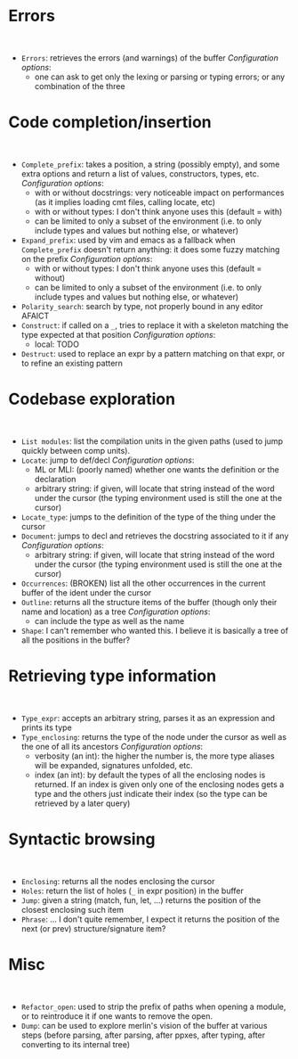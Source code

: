 <!-- Reconstructed from src/frontend/query_protocol.ml -->
​
# Errors
​
- `Errors`: retrieves the errors (and warnings) of the buffer
  *Configuration options*:
  + one can ask to get only the lexing or parsing or typing errors; or any combination of the three
​
# Code completion/insertion
​
- `Complete_prefix`: takes a position, a string (possibly empty), and some extra options and return a list of values, constructors, types, etc.  
  *Configuration options*:
  + with or without docstrings: very noticeable impact on performances (as it implies loading cmt files, calling locate, etc)
  + with or without types: I don't think anyone uses this (default = with)
  + can be limited to only a subset of the environment (i.e. to only include types and values but nothing else, or whatever)
- `Expand_prefix`: used by vim and emacs as a fallback when `Complete_prefix` doesn't return anything: it does some fuzzy matching on the prefix
  *Configuration options*:
  + with or without types: I don't think anyone uses this (default = without)
  + can be limited to only a subset of the environment (i.e. to only include types and values but nothing else, or whatever)
- `Polarity_search`: search by type, not properly bound in any editor AFAICT
- `Construct`: if called on a `_`, tries to replace it with a skeleton matching the type expected at that position
  *Configuration options*:
  + local: TODO
- `Destruct`: used to replace an expr by a pattern matching on that expr, or to refine an existing pattern
​
# Codebase exploration
​
- `List modules`: list the compilation units in the given paths (used to jump quickly between comp units).
- `Locate`: jump to def/decl
  *Configuration options*:
  + ML or MLI: (poorly named) whether one wants the definition or the declaration
  + arbitrary string: if given, will locate that string instead of the word under the cursor (the typing environment used is still the one at the cursor)
- `Locate_type`: jumps to the definition of the type of the thing under the cursor
- `Document`: jumps to decl and retrieves the docstring associated to it if any
  *Configuration options*:
  + arbitrary string: if given, will locate that string instead of the word under the cursor (the typing environment used is still the one at the cursor)
- `Occurrences`: (BROKEN) list all the other occurrences in the current buffer of the ident under the cursor
- `Outline`: returns all the structure items of the buffer (though only their name and location) as a tree
   *Configuration options*:
   - can include the type as well as the name
- `Shape`: I can't remember who wanted this. I believe it is basically a tree of all the positions in the buffer?
​
# Retrieving type information
​
- `Type_expr`: accepts an arbitrary string, parses it as an expression and prints its type
- `Type_enclosing`: returns the type of the node under the cursor as well as the one of all its ancestors
  *Configuration options*:
  + verbosity (an int): the higher the number is, the more type aliases will be expanded, signatures unfolded, etc.
  + index (an int): by default the types of all the enclosing nodes is returned. If an index is given only one of the enclosing nodes gets a type and the others just indicate their index (so the type can be retrieved by a later query)
​
# Syntactic browsing
​
- `Enclosing`: returns all the nodes enclosing the cursor
- `Holes`: return the list of holes (`_` in expr position) in the buffer
- `Jump`: given a string (match, fun, let, ...) returns the position of the closest enclosing such item
- `Phrase`: ... I don't quite remember, I expect it returns the position of the next (or prev) structure/signature item?
​
# Misc
​
- `Refactor_open`: used to strip the prefix of paths when opening a module, or to reintroduce it if one wants to remove the open.
- `Dump`: can be used to explore merlin's vision of the buffer at various steps (before parsing, after parsing, after ppxes, after typing, after converting to its internal tree)
